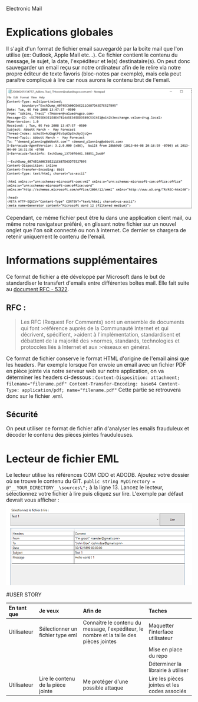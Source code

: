 Electronic Mail

# Explications globales 

Il s'agit d'un format de fichier email sauvegardé par la boîte mail que l'on utilise (ex: Outlook, Apple Mail etc...). Ce fichier contient le contenu du message, le sujet, la date, l'expéditeur et le(s) destinataire(s). On peut donc sauvegarder un email reçu sur notre ordinateur afin de le relire via notre propre éditeur de texte favoris (bloc-notes par exemple), mais cela peut paraître compliqué à lire car nous aurons le contenu brut de l'email.

![Exemple du contenu d'un email au format .eml](./exemple.png)

Cependant, ce même fichier peut être lu dans une application client mail, ou même notre navigateur préféré, en glissant notre fichier sur un nouvel onglet que l'on soit connecté ou non à internet. Ce dernier se chargera de retenir uniquement le contenu de l'email.

# Informations supplémentaires

Ce format de fichier a été développé par Microsoft dans le but de standardiser le transfert d'emails entre différentes boîtes mail. Elle fait suite au [document RFC - 5322](https://datatracker.ietf.org/doc/html/rfc5322).

## RFC :
>Les RFC (Request For Comments) sont un ensemble de documents qui font >référence auprès de la Communauté Internet et qui décrivent, spécifient, >aident à l'implémentation, standardisent et débattent de la majorité des >normes, standards, technologies et protocoles liés à Internet et aux >réseaux en général.

Ce format de fichier conserve le format HTML d'origine de l'email ainsi que les headers. Par exemple lorsque l'on envoie un email avec un fichier PDF en pièce jointe via notre serveur web sur notre application, on va déterminer les headers ci-dessous :
`
Content-Disposition: attachment; filename="filename.pdf"
Content-Transfer-Encoding: base64
Content-Type: application/pdf; name="filename.pdf"
`
Cette partie se retrouvera donc sur le fichier .eml.
## Sécurité
On peut utiliser ce format de fichier afin d'analyser les emails frauduleux et décoder le contenu des pièces jointes frauduleuses. 

# Lecteur de fichier EML
Le lecteur utilise les références COM CDO et ADODB.
Ajoutez votre dossier où se trouve le contenu du GIT.
`public string MyDirectory = @"__YOUR_DIRECTORY__\sources\";` à la ligne 13.
Lancez le lecteur, sélectionnez votre fichier à lire puis cliquez sur lire.
L'exemple par défaut devrait vous afficher :
![Exemple 1](./exemple1.png)

#USER STORY

En tant que|Je veux|Afin de|Taches
:---|:---|:---|:---
Utilisateur|Sélectionner un fichier type eml|Connaître le contenu du message, l'expéditeur, le nombre et la taille des pièces jointes|Maquetter l'interface utilisateur
||||Mise en place du repo
||||Déterminer la librairie à utiliser
Utilisateur|Lire le contenu de la pièce jointe|Me protéger d'une possible attaque|Lire les pièces jointes et les codes associés
